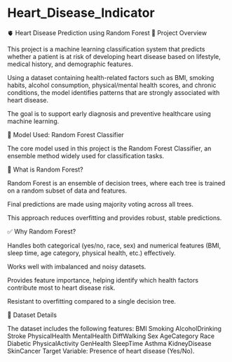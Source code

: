 # Heart_Disease_Indicator

🫀 Heart Disease Prediction using Random Forest
📌 Project Overview

This project is a machine learning classification system that predicts whether a patient is at risk of developing heart disease based on lifestyle, medical history, and demographic features.

Using a dataset containing health-related factors such as BMI, smoking habits, alcohol consumption, physical/mental health scores, and chronic conditions, the model identifies patterns that are strongly associated with heart disease.

The goal is to support early diagnosis and preventive healthcare using machine learning.

🔬 Model Used: Random Forest Classifier

The core model used in this project is the Random Forest Classifier, an ensemble method widely used for classification tasks.

🌲 What is Random Forest?

Random Forest is an ensemble of decision trees, where each tree is trained on a random subset of data and features.

Final predictions are made using majority voting across all trees.

This approach reduces overfitting and provides robust, stable predictions.

✅ Why Random Forest?

Handles both categorical (yes/no, race, sex) and numerical features (BMI, sleep time, age category, physical health, etc.) effectively.

Works well with imbalanced and noisy datasets.

Provides feature importance, helping identify which health factors contribute most to heart disease risk.

Resistant to overfitting compared to a single decision tree.

📂 Dataset Details

The dataset includes the following features:
BMI 
Smoking
AlcoholDrinking 
Stroke 
PhysicalHealth 
MentalHealth 
DiffWalking 
Sex
AgeCategory
Race
Diabetic
PhysicalActivity
GenHealth
SleepTime
Asthma
KidneyDisease
SkinCancer 
Target Variable: Presence of heart disease (Yes/No).
